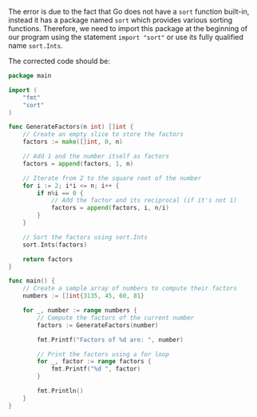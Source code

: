 
The error is due to the fact that Go does not have a `sort` function built-in, instead it has a package named `sort` which provides various sorting functions. Therefore, we need to import this package at the beginning of our program using the statement `import "sort"` or use its fully qualified name `sort.Ints`.

The corrected code should be:
```go
package main

import (
	"fmt"
	"sort"
)

func GenerateFactors(n int) []int {
	// Create an empty slice to store the factors
	factors := make([]int, 0, n)

	// Add 1 and the number itself as factors
	factors = append(factors, 1, n)

	// Iterate from 2 to the square root of the number
	for i := 2; i*i <= n; i++ {
		if n%i == 0 {
			// Add the factor and its reciprocal (if it's not 1)
			factors = append(factors, i, n/i)
		}
	}

	// Sort the factors using sort.Ints
	sort.Ints(factors)

	return factors
}

func main() {
	// Create a sample array of numbers to compute their factors
	numbers := []int{3135, 45, 60, 81}

	for _, number := range numbers {
		// Compute the factors of the current number
		factors := GenerateFactors(number)

		fmt.Printf("Factors of %d are: ", number)

		// Print the factors using a for loop
		for _, factor := range factors {
			fmt.Printf("%d ", factor)
		}

		fmt.Println()
	}
}
```
